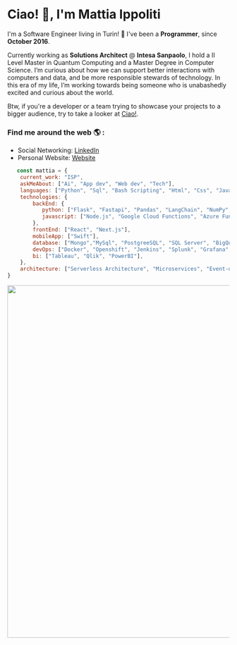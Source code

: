 # Ciao! 👋, I'm Mattia Ippoliti

I'm a Software Engineer living in Turin! 🕌 I've been a **Programmer**, since **October 2016**.

Currently working as **Solutions Architect** @ **Intesa Sanpaolo**, I hold a II Level Master in Quantum Computing and a Master Degree in Computer Science. I’m curious about how we can support better interactions with computers and data, and be more responsible stewards of technology. In this era of my life, I’m working towards being someone who is unabashedly excited and curious about the world.

Btw, if you're a developer or a team trying to showcase your projects to a bigger audience, try to take a looker at [Ciao!](https://ciaobang.com).

### Find me around the web 🌎 :
- Social Networking: [LinkedIn](https://www.linkedin.com/in/MattiaIppoliti/)
- Personal Website: [Website](https://mattiaippoliti.pages.dev/)

```js
   const mattia = {
    current_work: "ISP",
    askMeAbout: ["Ai", "App dev", "Web dev", "Tech"],
    languages: ["Python", "Sql", "Bash Scripting", "Html", "Css", "JavaScript", "Typescript", "C/C++"],
    technologies: {
        backEnd: {
           python: ["Flask", "Fastapi", "Pandas", "LangChain", "NumPy", "Matplotlib", "Scikit-Learn", "StatsModels", "SciPy", "Py-Torch", "XGBoost", "PySpark", "Qiskit"],
           javascript: ["Node.js", "Google Cloud Functions", "Azure Functions"]
        },
        frontEnd: ["React", "Next.js"],
        mobileApp: ["Swift"],
        database: ["Mongo","MySql", "PostgreeSQL", "SQL Server", "BigQuery"],  
        devOps: ["Docker", "Openshift", "Jenkins", "Splunk", "Grafana", "SonarQube"],
        bi: ["Tableau", "Qlik", "PowerBI"],
    },
    architecture: ["Serverless Architecture", "Microservices", "Event-driven", "Single page applications"],
}
```

<div align="center">
<picture>
  <img width=800 src="https://cdn.ciaobang.com/image/work/github.png" />
</picture>

</div>  &nbsp;
<div align="center">

